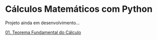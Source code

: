 # Cálculos Matemáticos com Python

Projeto ainda em desenvolvimento...

[01. Teorema Fundamental do Cálculo](https://github.com/the-akira/PythonMatematica/blob/master/python_matematica.ipynb)
